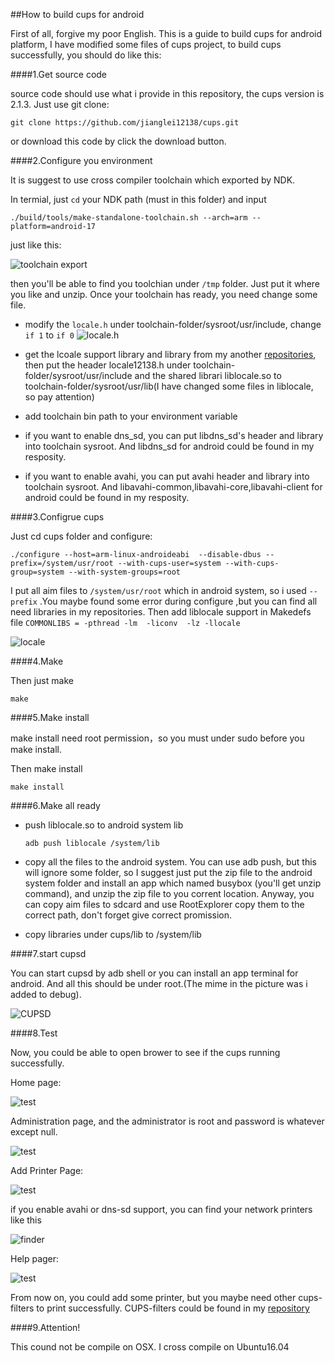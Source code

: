 ##How to build cups for android

First of all, forgive my poor English. This is a guide to build cups for android platform, I have modified some files of cups project, to build cups successfully, you should do like this:

####1.Get source code

source code should use what i provide in this repository, the cups version is 2.1.3.  Just use git clone:

```shell
git clone https://github.com/jianglei12138/cups.git
```

or download this code by click the download button.

####2.Configure you environment

It is suggest to use cross compiler toolchain which exported by NDK.

In termial, just `cd` your NDK path (must in this folder) and input 

```shell
./build/tools/make-standalone-toolchain.sh --arch=arm --platform=android-17
```

just like this:

![toolchain export](art/toolchain.png)

then you'll be able to find you toolchian under `/tmp` folder. Just put it where you like and unzip. Once your toolchain has ready, you need change some file.

- modify the `locale.h` under  toolchain-folder/sysroot/usr/include, change `if 1` to `if 0` ![locale.h](art/header.png)


- get the lcoale support library and library from my another  [repositories](https://github.com/jianglei12138/liblocale), then put the header locale12138.h under toolchain-folder/sysroot/usr/include and the shared librari liblocale.so to toolchain-folder/sysroot/usr/lib(I have changed some files in liblocale, so pay attention)
- add toolchain bin path to your environment variable
- if you want to enable dns_sd, you can put libdns_sd's header and library into toolchain sysroot. And libdns_sd for android could be found in my resposity.
- if you want to enable avahi, you can put avahi header and library into toolchain sysroot. And libavahi-common,libavahi-core,libavahi-client for android could be found in my resposity.

####3.Configrue cups

Just cd cups folder and configure:

```shell
./configure --host=arm-linux-androideabi  --disable-dbus --prefix=/system/usr/root --with-cups-user=system --with-cups-group=system --with-system-groups=root
```

I put all aim files to `/system/usr/root` which in android system, so i used `--prefix` .You maybe found some error during configure ,but you can find all need libraries in my repositories. Then add liblocale support in Makedefs file `COMMONLIBS = -pthread -lm  -liconv  -lz -llocale`

![locale](art/locale.png)

####4.Make

Then just make

```shell
make
```

####5.Make install

make install need root permission，so you must under sudo before you make install.

Then make install

```shell
make install
```

####6.Make all ready

+ push liblocale.so to android system lib 

  ```shell
  adb push liblocale /system/lib
  ```


+ copy all the files to the android system. You can use adb push, but this will ignore some folder, so I suggest just put the zip file to the android system folder and install an app which named busybox (you'll get unzip command), and unzip the zip file to you corrent location. Anyway, you can copy aim files to sdcard and use RootExplorer copy them to the correct path, don't forget give correct promission.


+ copy libraries under cups/lib to /system/lib

####7.start cupsd

You can start cupsd by adb shell or you can install an app terminal for android. And all this should be under root.(The mime in the picture was i added to debug).

![CUPSD](art/cupsd.png)

####8.Test

Now, you could be able to open brower to see if the cups running successfully.

Home page:

![test](art/test1.png)



Administration page, and the administrator is root and password is whatever except null.

![test](art/test2.png)



Add Printer Page:

![test](art/test3.png)

if you enable avahi or dns-sd support, you can find your network printers like this

![finder](art/finder.png)

Help pager:

![test](art/test4.png)



From now on, you could add some printer, but you maybe need other cups-filters to print successfully. CUPS-filters could be found in my [repository](https://github.com/jianglei12138/cups-filters) 

####9.Attention!

This cound not be compile on OSX. I cross compile on Ubuntu16.04
